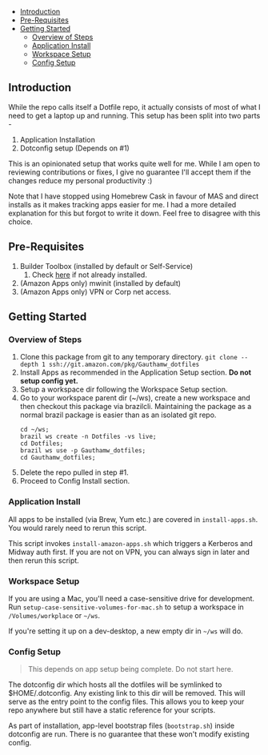 - [Introduction](#introduction)
- [Pre-Requisites](#pre-requisites)
- [Getting Started](#getting-started)
  - [Overview of Steps](#overview-of-steps)
  - [Application Install](#application-install)
  - [Workspace Setup](#workspace-setup)
  - [Config Setup](#config-setup)

## Introduction
While the repo calls itself a Dotfile repo, it actually consists of most of what I need to get a laptop up and running. This setup has been split into two parts -
1. Application Installation
2. Dotconfig setup (Depends on #1)

This is an opinionated setup that works quite well for me. While I am open to reviewing contributions or fixes, I give no guarantee I'll accept them if the changes reduce my personal productivity :)

Note that I have stopped using Homebrew Cask in favour of MAS and direct installs as it makes tracking apps easier for me. I had a more detailed explanation for this but forgot to write it down. Feel free to disagree with this choice.

## Pre-Requisites
1. Builder Toolbox (installed by default or Self-Service)
   1. Check [here](https://builderhub.corp.amazon.com/docs/builder-toolbox/user-guide/getting-started.html) if not already installed.
2. (Amazon Apps only) mwinit (installed by default)
3. (Amazon Apps only) VPN or Corp net access.

## Getting Started
### Overview of Steps
1. Clone this package from git to any temporary directory. `git clone --depth 1 ssh://git.amazon.com/pkg/Gauthamw_dotfiles`
2. Install Apps as recommended in the Application Setup section. **Do not setup config yet.**
3. Setup a workspace dir following the Workspace Setup section.
4. Go to your workspace parent dir (~/ws), create a new workspace and then checkout this package via brazilcli. Maintaining the package as a normal brazil package is easier than as an isolated git repo.
    ```
    cd ~/ws;
    brazil ws create -n Dotfiles -vs live;
    cd Dotfiles;
    brazil ws use -p Gauthamw_dotfiles;
    cd Gauthamw_dotfiles;
    ```
5. Delete the repo pulled in step #1.
6. Proceed to Config Install section.

### Application Install
All apps to be installed (via Brew, Yum etc.) are covered in `install-apps.sh`. You would rarely need to rerun this script.

This script invokes `install-amazon-apps.sh` which triggers a Kerberos and Midway auth first. If you are not on VPN, you can always sign in later and then rerun this script.

### Workspace Setup
If you are using a Mac, you'll need a case-sensitive drive for development. Run `setup-case-sensitive-volumes-for-mac.sh` to setup a workspace in `/Volumes/workplace` or `~/ws`.

If you're setting it up on a dev-desktop, a new empty dir in `~/ws` will do.

### Config Setup
> This depends on app setup being complete. Do not start here.

The dotconfig dir which hosts all the dotfiles will be symlinked to $HOME/.dotconfig. Any existing link to this dir will be removed. This will serve as the entry point to the config files. This allows you to keep your repo anywhere but still have a static reference for your scripts.

As part of installation, app-level bootstrap files (`bootstrap.sh`) inside dotconfig are run. There is no guarantee that these won't modify existing config.
